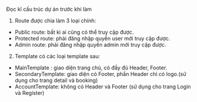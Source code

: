 Đọc kĩ cấu trúc dự án trước khi làm

1. Route được chia làm 3 loại chính:
-   Public route: bất kì ai cũng có thể truy cập được.
-   Protected route: phải đăng nhập quyền user mới truy cập được.
-   Admin route: phải đăng nhập quyền admin mới truy cập được.

2. Template có các loại template sau:
-   MainTemplate : giao diện trang chủ, có đầy đủ Header, Footer.
-   SecondaryTemplate: giao diện có Footer, phần Header chỉ có logo.(sử dụng cho trang detail và booking)
-   AccountTemplate: không có Header và Footer (sử dụng cho trang Login và Register)
